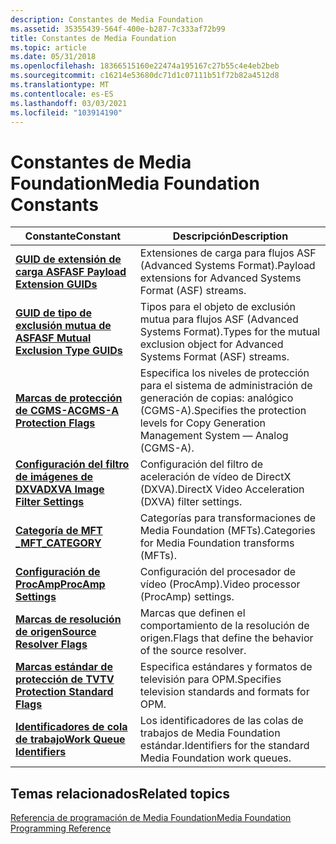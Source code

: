 ```yaml
---
description: Constantes de Media Foundation
ms.assetid: 35355439-564f-400e-b287-7c333af72b99
title: Constantes de Media Foundation
ms.topic: article
ms.date: 05/31/2018
ms.openlocfilehash: 18366515160e22474a195167c27b55c4e4eb2beb
ms.sourcegitcommit: c16214e53680dc71d1c07111b51f72b82a4512d8
ms.translationtype: MT
ms.contentlocale: es-ES
ms.lasthandoff: 03/03/2021
ms.locfileid: "103914190"
---
```

# <a name="media-foundation-constants"></a><span data-ttu-id="1d169-103">Constantes de Media Foundation</span><span class="sxs-lookup"><span data-stu-id="1d169-103">Media Foundation Constants</span></span>



| <span data-ttu-id="1d169-104">Constante</span><span class="sxs-lookup"><span data-stu-id="1d169-104">Constant</span></span>                                                                   | <span data-ttu-id="1d169-105">Descripción</span><span class="sxs-lookup"><span data-stu-id="1d169-105">Description</span></span>                                                                              |
|----------------------------------------------------------------------------|------------------------------------------------------------------------------------------|
| [<span data-ttu-id="1d169-106">**GUID de extensión de carga ASF**</span><span class="sxs-lookup"><span data-stu-id="1d169-106">**ASF Payload Extension GUIDs**</span></span>](asf-payload-extension-guids.md)         | <span data-ttu-id="1d169-107">Extensiones de carga para flujos ASF (Advanced Systems Format).</span><span class="sxs-lookup"><span data-stu-id="1d169-107">Payload extensions for Advanced Systems Format (ASF) streams.</span></span>                            |
| [<span data-ttu-id="1d169-108">**GUID de tipo de exclusión mutua de ASF**</span><span class="sxs-lookup"><span data-stu-id="1d169-108">**ASF Mutual Exclusion Type GUIDs**</span></span>](asf-mutual-exclusion-type-guids.md) | <span data-ttu-id="1d169-109">Tipos para el objeto de exclusión mutua para flujos ASF (Advanced Systems Format).</span><span class="sxs-lookup"><span data-stu-id="1d169-109">Types for the mutual exclusion object for Advanced Systems Format (ASF) streams.</span></span>         |
| [<span data-ttu-id="1d169-110">**Marcas de protección de CGMS-A**</span><span class="sxs-lookup"><span data-stu-id="1d169-110">**CGMS-A Protection Flags**</span></span>](cgms-a-protection-flags.md)                 | <span data-ttu-id="1d169-111">Especifica los niveles de protección para el sistema de administración de generación de copias: analógico (CGMS-A).</span><span class="sxs-lookup"><span data-stu-id="1d169-111">Specifies the protection levels for Copy Generation Management System — Analog (CGMS-A).</span></span> |
| [<span data-ttu-id="1d169-112">**Configuración del filtro de imágenes de DXVA**</span><span class="sxs-lookup"><span data-stu-id="1d169-112">**DXVA Image Filter Settings**</span></span>](dxva-image-filter-settings.md)           | <span data-ttu-id="1d169-113">Configuración del filtro de aceleración de vídeo de DirectX (DXVA).</span><span class="sxs-lookup"><span data-stu-id="1d169-113">DirectX Video Acceleration (DXVA) filter settings.</span></span>                                       |
| [<span data-ttu-id="1d169-114">**Categoría de MFT \_**</span><span class="sxs-lookup"><span data-stu-id="1d169-114">**MFT\_CATEGORY**</span></span>](mft-category.md)                                      | <span data-ttu-id="1d169-115">Categorías para transformaciones de Media Foundation (MFTs).</span><span class="sxs-lookup"><span data-stu-id="1d169-115">Categories for Media Foundation transforms (MFTs).</span></span>                                       |
| [<span data-ttu-id="1d169-116">**Configuración de ProcAmp**</span><span class="sxs-lookup"><span data-stu-id="1d169-116">**ProcAmp Settings**</span></span>](procamp-settings.md)                               | <span data-ttu-id="1d169-117">Configuración del procesador de vídeo (ProcAmp).</span><span class="sxs-lookup"><span data-stu-id="1d169-117">Video processor (ProcAmp) settings.</span></span>                                                      |
| [<span data-ttu-id="1d169-118">**Marcas de resolución de origen**</span><span class="sxs-lookup"><span data-stu-id="1d169-118">**Source Resolver Flags**</span></span>](source-resolver-flags.md)                     | <span data-ttu-id="1d169-119">Marcas que definen el comportamiento de la resolución de origen.</span><span class="sxs-lookup"><span data-stu-id="1d169-119">Flags that define the behavior of the source resolver.</span></span>                                   |
| [<span data-ttu-id="1d169-120">**Marcas estándar de protección de TV**</span><span class="sxs-lookup"><span data-stu-id="1d169-120">**TV Protection Standard Flags**</span></span>](tv-protection-standard-flags.md)       | <span data-ttu-id="1d169-121">Especifica estándares y formatos de televisión para OPM.</span><span class="sxs-lookup"><span data-stu-id="1d169-121">Specifies television standards and formats for OPM.</span></span>                                      |
| [<span data-ttu-id="1d169-122">**Identificadores de cola de trabajo**</span><span class="sxs-lookup"><span data-stu-id="1d169-122">**Work Queue Identifiers**</span></span>](work-queue-identifiers.md)                   | <span data-ttu-id="1d169-123">Los identificadores de las colas de trabajos de Media Foundation estándar.</span><span class="sxs-lookup"><span data-stu-id="1d169-123">Identifiers for the standard Media Foundation work queues.</span></span>                               |



 

## <a name="related-topics"></a><span data-ttu-id="1d169-124">Temas relacionados</span><span class="sxs-lookup"><span data-stu-id="1d169-124">Related topics</span></span>

<dl> <dt>

[<span data-ttu-id="1d169-125">Referencia de programación de Media Foundation</span><span class="sxs-lookup"><span data-stu-id="1d169-125">Media Foundation Programming Reference</span></span>](media-foundation-programming-reference.md)
</dt> </dl>

 

 



